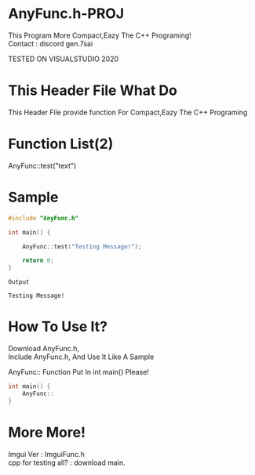 # AnyFunc.h-PROJ
This Program More Compact,Eazy The C++ Programing!  
Contact : discord gen.7sai  

TESTED ON VISUALSTUDIO 2020

# This Header File What Do
This Header File provide function For Compact,Eazy The C++ Programing

# Function List(2)
AnyFunc::test("text")

# Sample

```cpp
#include "AnyFunc.h"

int main() {

    AnyFunc::test("Testing Message!");

    return 0;
}
```
```
Output

Testing Message!
```

# How To Use It?

Download AnyFunc.h,  
Include AnyFunc.h,
And Use It Like A Sample  

AnyFunc:: Function Put In int main() Please!

```cpp
int main() {
    AnyFunc::
}
```

# More More!
Imgui Ver : ImguiFunc.h  
cpp for testing all? : download main.  
